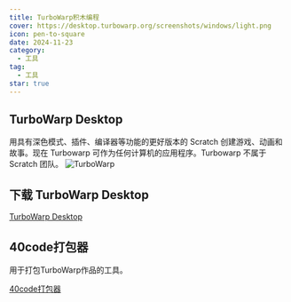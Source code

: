 ```yaml
---
title: TurboWarp积木编程
cover: https://desktop.turbowarp.org/screenshots/windows/light.png
icon: pen-to-square
date: 2024-11-23
category:
  - 工具
tag:
  - 工具
star: true
---
```

## TurboWarp Desktop
用具有深色模式、插件、编译器等功能的更好版本的 Scratch 创建游戏、动画和故事。现在 Turbowarp 可作为任何计算机的应用程序。Turbowarp 不属于 Scratch 团队。
<img src="https://desktop.turbowarp.org/screenshots/windows/light.png" alt="TurboWarp">

## 下载 TurboWarp Desktop

[TurboWarp Desktop](https://desktop.turbowarp.org/)

## 40code打包器
用于打包TurboWarp作品的工具。

[40code打包器](https://packager.40code.com/)